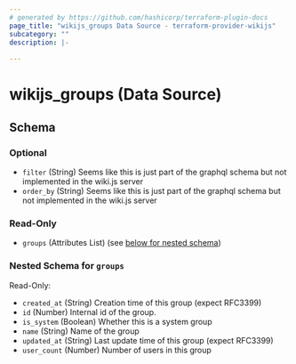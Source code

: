 ```yaml
---
# generated by https://github.com/hashicorp/terraform-plugin-docs
page_title: "wikijs_groups Data Source - terraform-provider-wikijs"
subcategory: ""
description: |-
  
---
```


# wikijs_groups (Data Source)





<!-- schema generated by tfplugindocs -->
## Schema

### Optional

- `filter` (String) Seems like this is just part of the graphql schema but not implemented in the wiki.js server
- `order_by` (String) Seems like this is just part of the graphql schema but not implemented in the wiki.js server

### Read-Only

- `groups` (Attributes List) (see [below for nested schema](#nestedatt--groups))

<a id="nestedatt--groups"></a>
### Nested Schema for `groups`

Read-Only:

- `created_at` (String) Creation time of this group (expect RFC3399)
- `id` (Number) Internal id of the group.
- `is_system` (Boolean) Whether this is a system group
- `name` (String) Name of the group
- `updated_at` (String) Last update time of this group (expect RFC3399)
- `user_count` (Number) Number of users in this group



